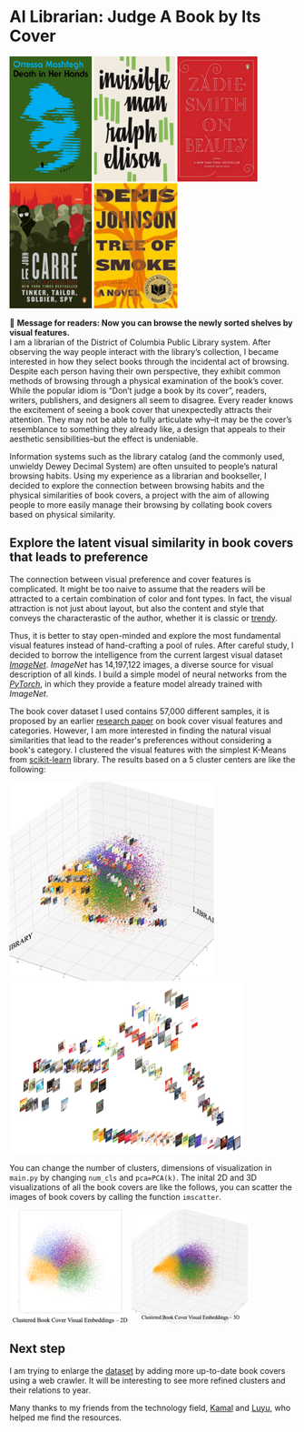# AI Librarian: Judge A Book by Its Cover


<p float="left">
  <img src="/bookcovers/Death in Her Hands.jpg" height="220" />
  <img src="bookcovers/Invisible Man.jpg" height="220" /> 
  <img src="/bookcovers/On Beauty.jpg" height="220" />
  <img src="/bookcovers/Tinker Tailor.jpg" height="220" />
  <img src="/bookcovers/Tree of Smoke.jpg" height="220" />
</p>

:email: 
**Message for readers: Now you can browse the newly sorted shelves by visual features.** </br>
I am a librarian of the District of Columbia Public Library system. After observing the way people interact with the library’s collection, I became interested in how they select books through the incidental act of browsing. Despite each person having their own perspective, they exhibit common methods of browsing through a physical examination of the book’s cover. While the popular idiom is “Don’t judge a book by its cover”, readers, writers, publishers, and designers all seem to disagree. Every reader knows the excitement of seeing a book cover that unexpectedly attracts their attention. They may not be able to fully articulate why–it may be the cover’s resemblance to something they already like, a design that appeals to their aesthetic sensibilities–but the effect is undeniable.


Information systems such as the library catalog (and the commonly used, unwieldy Dewey Decimal System) are often unsuited to people’s natural browsing habits.  Using my experience as a librarian and bookseller, I decided to explore the connection between browsing habits and the physical similarities of book covers, a project with the aim of allowing people to more easily manage their browsing by collating book covers based on physical similarity. 


## Explore the latent visual similarity in book covers that leads to preference
The connection between visual preference and cover features is complicated. It might be too naive to assume that the readers will be attracted to a certain combination of color and font types. In fact, the visual attraction is not just about layout, but also the content and style that conveys the characterastic of the author, whether it is classic or [trendy](https://www.designhill.com/design-blog/top-book-cover-design-trends/).

Thus, it is better to stay open-minded and explore the most fundamental visual features instead of hand-crafting a pool of rules. After careful study, I decided to borrow the intelligence from the current largest visual dataset [*ImageNet*](https://www.image-net.org/update-mar-11-2021.php). *ImageNet* has 14,197,122 images, a diverse source for visual description of all kinds. I build a simple model of neural networks from the [*PyTorch*](https://pytorch.org/), in which they provide a feature model already trained with *ImageNet*.

The book cover dataset I used contains 57,000 different samples, it is proposed by an earlier [research paper](https://arxiv.org/pdf/1610.09204.pdf) on book cover visual features and categories. However, I am more interested in finding the natural visual similarities that lead to the reader's preferences without considering a book's category. I clustered the visual features with the simplest K-Means from [scikit-learn](https://scikit-learn.org/stable/) library. The results based on a 5 cluster centers are like the following:

<p float="left">
  <img src="3d_books.png" height="350" />
  <img src="raw_books.png" height="300" /> 
</p>

You can change the number of clusters, dimensions of visualization in `main.py` by changing `num_cls` and `pca=PCA(k)`.
The inital 2D and 3D visualizations of all the book covers are like the follows, you can scatter the images of book covers by calling the function `imscatter`.

<p float="left">
  <img src="2d_clustering.png" height="200" />
  <img src="3d_clustering.png" height="200" /> 
</p>


## Next step
I am trying to enlarge the [dataset](https://arxiv.org/pdf/1610.09204.pdf) by adding more up-to-date book covers using a web crawler.
It will be interesting to see more refined clusters and their relations to year.


Many thanks to my friends from the technology field, [Kamal](https://kampta.github.io/) and [Luyu](http://www.loyo.me/), who helped me find the resources.

